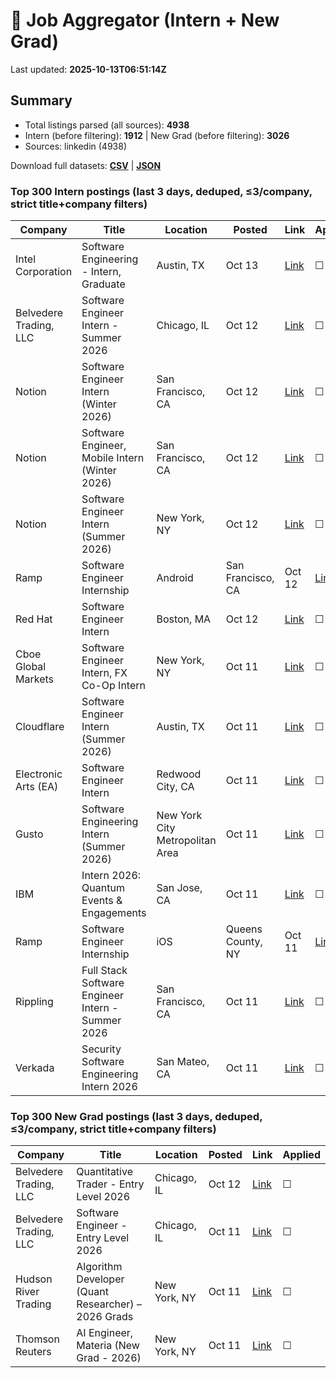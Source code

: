 # 🔎 Job Aggregator (Intern + New Grad)

Last updated: **2025-10-13T06:51:14Z**

## Summary
- Total listings parsed (all sources): **4938**
- Intern (before filtering): **1912** | New Grad (before filtering): **3026**
- Sources: linkedin (4938)

Download full datasets: **[CSV](data/jobs.csv)** | **[JSON](data/jobs.json)**

### Top 300 Intern postings (last 3 days, deduped, ≤3/company, strict title+company filters)
| Company | Title | Location | Posted | Link | Applied |
|---|---|---|---|---|---|
| Intel Corporation | Software Engineering - Intern, Graduate | Austin, TX | Oct 13 | [Link](https://www.linkedin.com/jobs/view/software-engineering-intern-graduate-at-intel-corporation-4313731466?position=8&pageNum=2&refId=6hSYStPdma02Gh8UkztECQ%3D%3D&trackingId=WzOFvArLOdxvaQM375eT8w%3D%3D) | ☐ |
| Belvedere Trading, LLC | Software Engineer Intern - Summer 2026 | Chicago, IL | Oct 12 | [Link](https://www.linkedin.com/jobs/view/software-engineer-intern-summer-2026-at-belvedere-trading-llc-4282333520?position=2&pageNum=0&refId=tO1d9nWnX65FohXe6QEjsw%3D%3D&trackingId=59y%2BPIR8C5n2xa5Eai%2FHOw%3D%3D) | ☐ |
| Notion | Software Engineer Intern (Winter 2026) | San Francisco, CA | Oct 12 | [Link](https://www.linkedin.com/jobs/view/software-engineer-intern-winter-2026-at-notion-4282340038?position=7&pageNum=0&refId=%2FJvgnukergPr%2Fcuhd4RUkg%3D%3D&trackingId=u17rHXQ3qD%2FC4sAxlHN4fQ%3D%3D) | ☐ |
| Notion | Software Engineer, Mobile Intern (Winter 2026) | San Francisco, CA | Oct 12 | [Link](https://www.linkedin.com/jobs/view/software-engineer-mobile-intern-winter-2026-at-notion-4282336458?position=6&pageNum=2&refId=bnUibUiqvlUR%2B4kLyfXoDA%3D%3D&trackingId=RTavWpYRfSNaEM2anY1SHg%3D%3D) | ☐ |
| Notion | Software Engineer Intern (Summer 2026) | New York, NY | Oct 12 | [Link](https://www.linkedin.com/jobs/view/software-engineer-intern-summer-2026-at-notion-4282333781?position=6&pageNum=0&refId=68TJMK43w3qt3QcH9aiYnA%3D%3D&trackingId=pvoc7RRwrw4Fhf0a7d6hgg%3D%3D) | ☐ |
| Ramp | Software Engineer Internship | Android | San Francisco, CA | Oct 12 | [Link](https://www.linkedin.com/jobs/view/software-engineer-internship-android-at-ramp-4281931156?position=9&pageNum=7&refId=kNLIB6QsSBw0PuI7LVbGJA%3D%3D&trackingId=aXdGAg7dACrxjbWbq3JOQg%3D%3D) | ☐ |
| Red Hat | Software Engineer Intern | Boston, MA | Oct 12 | [Link](https://www.linkedin.com/jobs/view/software-engineer-intern-at-red-hat-4292692705?position=9&pageNum=0&refId=qKzg1%2FXPXLxIw2%2Fjwg2WoA%3D%3D&trackingId=hDpEj8bqGA%2F7Wfe2AlwBHQ%3D%3D) | ☐ |
| Cboe Global Markets | Software Engineer Intern, FX Co-Op Intern | New York, NY | Oct 11 | [Link](https://www.linkedin.com/jobs/view/software-engineer-intern-fx-co-op-intern-at-cboe-global-markets-4303085070?position=10&pageNum=2&refId=03JsksSL%2B3%2F1o7N5dWUKWg%3D%3D&trackingId=bGoi9k53XF05Yks9jISNcA%3D%3D) | ☐ |
| Cloudflare | Software Engineer Intern (Summer 2026) | Austin, TX | Oct 11 | [Link](https://www.linkedin.com/jobs/view/software-engineer-intern-summer-2026-at-cloudflare-4291192756?position=10&pageNum=0&refId=47UBPN%2BaHRxgJBIfupdnsA%3D%3D&trackingId=oV97OVQcmUNSYJXRPlOuDg%3D%3D) | ☐ |
| Electronic Arts (EA) | Software Engineer Intern | Redwood City, CA | Oct 11 | [Link](https://www.linkedin.com/jobs/view/software-engineer-intern-at-electronic-arts-ea-4313108726?position=6&pageNum=2&refId=W5LJRhOPCQZnXLGATdjgxA%3D%3D&trackingId=RIzWJx0HNrvAvt0bomwh%2Fw%3D%3D) | ☐ |
| Gusto | Software Engineering Intern (Summer 2026) | New York City Metropolitan Area | Oct 11 | [Link](https://www.linkedin.com/jobs/view/software-engineering-intern-summer-2026-at-gusto-4303229478?position=9&pageNum=2&refId=03JsksSL%2B3%2F1o7N5dWUKWg%3D%3D&trackingId=IcMZiNtx1RIg4d1Gjv%2FMww%3D%3D) | ☐ |
| IBM | Intern 2026: Quantum Events & Engagements | San Jose, CA | Oct 11 | [Link](https://www.linkedin.com/jobs/view/intern-2026-quantum-events-engagements-at-ibm-4301419609?position=2&pageNum=2&refId=pV2MXDcIbCs8f7rm3JtlRg%3D%3D&trackingId=5p0FSnzoUWSpyIWo7IRmSg%3D%3D) | ☐ |
| Ramp | Software Engineer Internship | iOS | Queens County, NY | Oct 11 | [Link](https://www.linkedin.com/jobs/view/software-engineer-internship-ios-at-ramp-4292803810?position=1&pageNum=5&refId=yV4AYURFGVqhfX19QRm7kw%3D%3D&trackingId=A%2FE6vsYW%2Bhqxeem%2BnwT9uQ%3D%3D) | ☐ |
| Rippling | Full Stack Software Engineer Intern - Summer 2026 | San Francisco, CA | Oct 11 | [Link](https://www.linkedin.com/jobs/view/full-stack-software-engineer-intern-summer-2026-at-rippling-4303024273?position=4&pageNum=2&refId=bnUibUiqvlUR%2B4kLyfXoDA%3D%3D&trackingId=7O7T9y4iOZipwzhto2Wy2Q%3D%3D) | ☐ |
| Verkada | Security Software Engineering Intern 2026 | San Mateo, CA | Oct 11 | [Link](https://www.linkedin.com/jobs/view/security-software-engineering-intern-2026-at-verkada-4292965737?position=7&pageNum=5&refId=JPBa1Y6xp18puvkVgNfrgQ%3D%3D&trackingId=Xy5%2BCIO5eYZtzHn9HYqZog%3D%3D) | ☐ |

### Top 300 New Grad postings (last 3 days, deduped, ≤3/company, strict title+company filters)
| Company | Title | Location | Posted | Link | Applied |
|---|---|---|---|---|---|
| Belvedere Trading, LLC | Quantitative Trader - Entry Level 2026 | Chicago, IL | Oct 12 | [Link](https://www.linkedin.com/jobs/view/quantitative-trader-entry-level-2026-at-belvedere-trading-llc-4282335266?position=10&pageNum=0&refId=U51MkYk1iMfVHGCj0a9Lug%3D%3D&trackingId=HqrnJX6JAud5l76wzWPIvQ%3D%3D) | ☐ |
| Belvedere Trading, LLC | Software Engineer - Entry Level 2026 | Chicago, IL | Oct 11 | [Link](https://www.linkedin.com/jobs/view/software-engineer-entry-level-2026-at-belvedere-trading-llc-4282338211?position=8&pageNum=0&refId=lHc%2FM8w2e%2FRUPLqj31v4BA%3D%3D&trackingId=15mELFncnLJoQAOvw%2Bik9A%3D%3D) | ☐ |
| Hudson River Trading | Algorithm Developer (Quant Researcher) – 2026 Grads | New York, NY | Oct 11 | [Link](https://www.linkedin.com/jobs/view/algorithm-developer-quant-researcher-%E2%80%93-2026-grads-at-hudson-river-trading-4281359064?position=2&pageNum=5&refId=NxbtLPglFwDNfLLPQBG7%2BA%3D%3D&trackingId=cEzMzMswv0i0SL1y1B2Ffw%3D%3D) | ☐ |
| Thomson Reuters | AI Engineer, Materia (New Grad - 2026) | New York, NY | Oct 11 | [Link](https://www.linkedin.com/jobs/view/ai-engineer-materia-new-grad-2026-at-thomson-reuters-4293223889?position=8&pageNum=0&refId=F1nx8Xtct6G70gd6Nq%2BN3g%3D%3D&trackingId=%2B317w8cnbaK1O48zpmpsOA%3D%3D) | ☐ |
